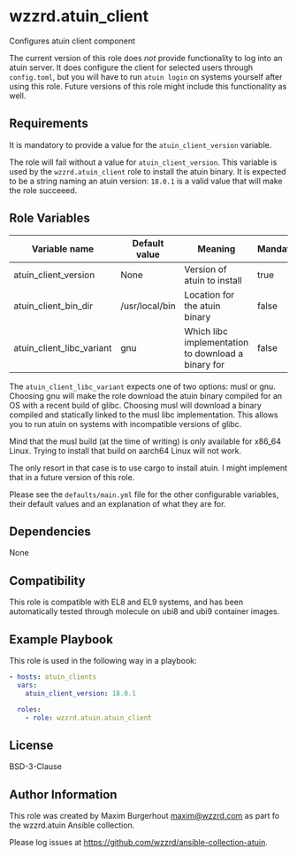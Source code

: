wzzrd.atuin_client
=========

Configures atuin client component

The current version of this role does *not* provide functionality to log into an atuin server. It does configure the client for selected users through `config.toml`, but you will have to run `atuin login` on systems yourself after using this role. Future versions of this role might include this functionality as well.

Requirements
------------

It is mandatory to provide a value for the `atuin_client_version` variable.

The role will fail without a value for `atuin_client_version`. This variable is used by the `wzzrd.atuin_client` role to install the atuin binary. It is expected to be a string naming an atuin version: `18.0.1` is a valid value that will make the role succeeed.

Role Variables
--------------

| Variable name | Default value | Meaning | Mandatory |
|---------------|---------------|---------|-----------|
| atuin_client_version | None | Version of atuin to install | true |
| atuin_client_bin_dir | /usr/local/bin | Location for the atuin binary | false |
| atuin_client_libc_variant | gnu | Which libc implementation to download a binary for | false |

The `atuin_client_libc_variant` expects one of two options: musl or gnu. Choosing gnu will make the role download the atuin binary compiled for an OS with a recent build of glibc. Choosing musl will download a binary compiled and statically linked to the musl libc implementation. This allows you to run atuin on systems with incompatible versions of glibc.

Mind that the musl build (at the time of writing) is only available for x86_64 Linux. Trying to install that build on aarch64 Linux will not work.

The only resort in that case is to use cargo to install atuin. I might implement that in a future version of this role.

Please see the `defaults/main.yml` file for the other configurable variables, their
default values and an explanation of what they are for.

Dependencies
------------

None

Compatibility
-------------

This role is compatible with EL8 and EL9 systems, and has been automatically tested through molecule on ubi8 and ubi9 container images.

Example Playbook
----------------

This role is used in the following way in a playbook:

```yaml
- hosts: atuin_clients
  vars:
    atuin_client_version: 18.0.1

  roles:
    - role: wzzrd.atuin.atuin_client
```

License
-------

BSD-3-Clause

Author Information
------------------

This role was created by Maxim Burgerhout <maxim@wzzrd.com> as part fo the wzzrd.atuin Ansible collection.

Please log issues at https://github.com/wzzrd/ansible-collection-atuin.

